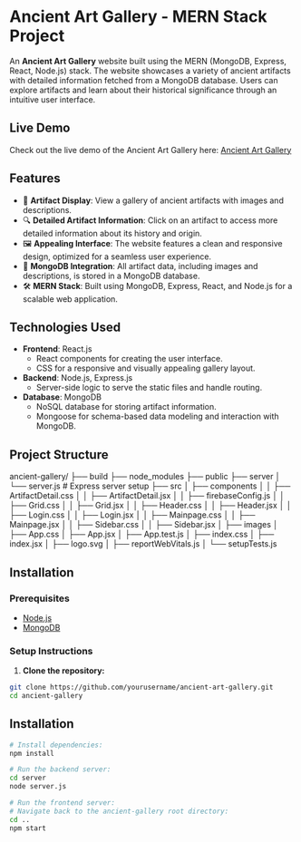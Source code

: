 # Ancient Art Gallery - MERN Stack Project

An **Ancient Art Gallery** website built using the MERN (MongoDB, Express, React, Node.js) stack. The website showcases a variety of ancient artifacts with detailed information fetched from a MongoDB database. Users can explore artifacts and learn about their historical significance through an intuitive user interface.

## Live Demo

Check out the live demo of the Ancient Art Gallery here: [Ancient Art Gallery](https://sundar2k4.github.io/ancient-gallery/)

## Features

- 📜 **Artifact Display**: View a gallery of ancient artifacts with images and descriptions.
- 🔍 **Detailed Artifact Information**: Click on an artifact to access more detailed information about its history and origin.
- 🖼️ **Appealing Interface**: The website features a clean and responsive design, optimized for a seamless user experience.
- 💾 **MongoDB Integration**: All artifact data, including images and descriptions, is stored in a MongoDB database.
- 🛠️ **MERN Stack**: Built using MongoDB, Express, React, and Node.js for a scalable web application.

## Technologies Used

- **Frontend**: React.js
  - React components for creating the user interface.
  - CSS for a responsive and visually appealing gallery layout.
- **Backend**: Node.js, Express.js
  - Server-side logic to serve the static files and handle routing.
- **Database**: MongoDB
  - NoSQL database for storing artifact information.
  - Mongoose for schema-based data modeling and interaction with MongoDB.

## Project Structure

ancient-gallery/ ├── build ├── node_modules ├── public ├── server │ └── server.js # Express server setup ├── src │ ├── components │ │ ├── ArtifactDetail.css │ │ ├── ArtifactDetail.jsx │ │ ├── firebaseConfig.js │ │ ├── Grid.css │ │ ├── Grid.jsx │ │ ├── Header.css │ │ ├── Header.jsx │ │ ├── Login.css │ │ ├── Login.jsx │ │ ├── Mainpage.css │ │ ├── Mainpage.jsx │ │ ├── Sidebar.css │ │ ├── Sidebar.jsx │ ├── images │ ├── App.css │ ├── App.jsx │ ├── App.test.js │ ├── index.css │ ├── index.jsx │ ├── logo.svg │ ├── reportWebVitals.js │ └── setupTests.js

## Installation

### Prerequisites

- [Node.js](https://nodejs.org/)
- [MongoDB](https://www.mongodb.com/)

### Setup Instructions

1. **Clone the repository:**

```bash
git clone https://github.com/yourusername/ancient-art-gallery.git
cd ancient-gallery

```

## Installation

```bash
# Install dependencies:
npm install

# Run the backend server:
cd server
node server.js

# Run the frontend server:
# Navigate back to the ancient-gallery root directory:
cd ..
npm start
```
